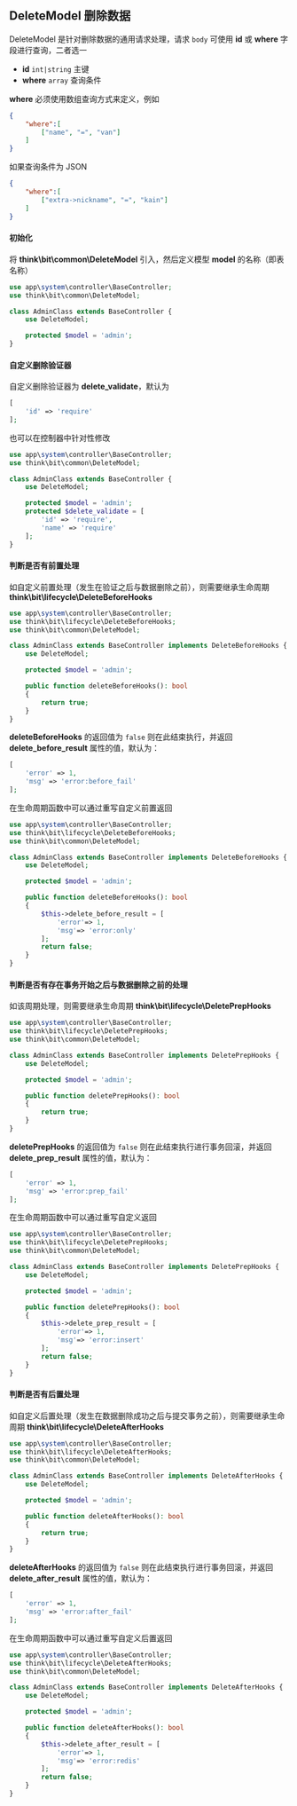 ## DeleteModel 删除数据

DeleteModel 是针对删除数据的通用请求处理，请求 `body` 可使用 **id** 或 **where** 字段进行查询，二者选一

- **id** `int|string` 主键
- **where** `array` 查询条件

**where** 必须使用数组查询方式来定义，例如

```json
{
    "where":[
        ["name", "=", "van"]
    ]
}
```

如果查询条件为 JSON 

```json
{
    "where":[
        ["extra->nickname", "=", "kain"]
    ]
}
```

#### 初始化

将 **think\bit\common\DeleteModel** 引入，然后定义模型 **model** 的名称（即表名称）

```php
use app\system\controller\BaseController;
use think\bit\common\DeleteModel;

class AdminClass extends BaseController {
    use DeleteModel;

    protected $model = 'admin';
}
```

#### 自定义删除验证器

自定义删除验证器为 **delete_validate**，默认为

```php
[
    'id' => 'require'
];
```

也可以在控制器中针对性修改

```php
use app\system\controller\BaseController;
use think\bit\common\DeleteModel;

class AdminClass extends BaseController {
    use DeleteModel;

    protected $model = 'admin';
    protected $delete_validate = [
        'id' => 'require',
        'name' => 'require'
    ];
}
```

#### 判断是否有前置处理

如自定义前置处理（发生在验证之后与数据删除之前），则需要继承生命周期 **think\bit\lifecycle\DeleteBeforeHooks**

```php
use app\system\controller\BaseController;
use think\bit\lifecycle\DeleteBeforeHooks;
use think\bit\common\DeleteModel;

class AdminClass extends BaseController implements DeleteBeforeHooks {
    use DeleteModel;

    protected $model = 'admin';

    public function deleteBeforeHooks(): bool
    {
        return true;
    }
}
```

**deleteBeforeHooks** 的返回值为 `false` 则在此结束执行，并返回 **delete_before_result** 属性的值，默认为：

```php
[
    'error' => 1,
    'msg' => 'error:before_fail'
];
```

在生命周期函数中可以通过重写自定义前置返回

```php
use app\system\controller\BaseController;
use think\bit\lifecycle\DeleteBeforeHooks;
use think\bit\common\DeleteModel;

class AdminClass extends BaseController implements DeleteBeforeHooks {
    use DeleteModel;

    protected $model = 'admin';

    public function deleteBeforeHooks(): bool
    {
        $this->delete_before_result = [
            'error'=> 1,
            'msg'=> 'error:only'
        ];
        return false;
    }
}
```

#### 判断是否有存在事务开始之后与数据删除之前的处理

如该周期处理，则需要继承生命周期 **think\bit\lifecycle\DeletePrepHooks**

```php
use app\system\controller\BaseController;
use think\bit\lifecycle\DeletePrepHooks;
use think\bit\common\DeleteModel;

class AdminClass extends BaseController implements DeletePrepHooks {
    use DeleteModel;

    protected $model = 'admin';

    public function deletePrepHooks(): bool
    {
        return true;
    }
}
```

**deletePrepHooks** 的返回值为 `false` 则在此结束执行进行事务回滚，并返回 **delete_prep_result** 属性的值，默认为：

```php
[
    'error' => 1,
    'msg' => 'error:prep_fail'
];
```

在生命周期函数中可以通过重写自定义返回

```php
use app\system\controller\BaseController;
use think\bit\lifecycle\DeletePrepHooks;
use think\bit\common\DeleteModel;

class AdminClass extends BaseController implements DeletePrepHooks {
    use DeleteModel;

    protected $model = 'admin';

    public function deletePrepHooks(): bool
    {
        $this->delete_prep_result = [
            'error'=> 1,
            'msg'=> 'error:insert'
        ];
        return false;
    }
}
```

#### 判断是否有后置处理

如自定义后置处理（发生在数据删除成功之后与提交事务之前），则需要继承生命周期 **think\bit\lifecycle\DeleteAfterHooks**

```php
use app\system\controller\BaseController;
use think\bit\lifecycle\DeleteAfterHooks;
use think\bit\common\DeleteModel;

class AdminClass extends BaseController implements DeleteAfterHooks {
    use DeleteModel;

    protected $model = 'admin';

    public function deleteAfterHooks(): bool
    {
        return true;
    }
}
```

**deleteAfterHooks** 的返回值为 `false` 则在此结束执行进行事务回滚，并返回 **delete_after_result** 属性的值，默认为：

```php
[
    'error' => 1,
    'msg' => 'error:after_fail'
];
```

在生命周期函数中可以通过重写自定义后置返回

```php
use app\system\controller\BaseController;
use think\bit\lifecycle\DeleteAfterHooks;
use think\bit\common\DeleteModel;

class AdminClass extends BaseController implements DeleteAfterHooks {
    use DeleteModel;

    protected $model = 'admin';

    public function deleteAfterHooks(): bool
    {
        $this->delete_after_result = [
            'error'=> 1,
            'msg'=> 'error:redis'
        ];
        return false;
    }
}
```